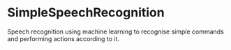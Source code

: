 # SimpleSpeechRecognition
Speech recognition using machine learning to recognise simple commands and performing actions according to it.
